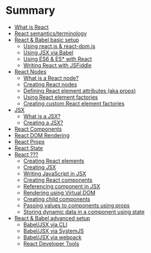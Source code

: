 # Summary

* [What is React](what-is-react.md)
* [React semantics/terminology](react-semantics.md)
* [React & Babel basic setup](react-basic-setup.md)
    * [Using react.js & react-dom.js](react-basic-setup/1.1.md)
    * [Using JSX via Babel](react-basic-setup/1.2.md)
    * [Using ES6 & ES* with React](react-basic-setup/1.3.md)
    * [Writing React with JSFiddle](react-basic-setup/1.4.md)
* [React Nodes](react-nodes.md)
    * [What is a React node?](react-nodes/2.1.md)
    * [Creating React nodes](react-nodes/2.2.md)
    * [Defining React element attributes (aka props)](react-nodes/2.3.md)
    * [Using React element factories](react-nodes/2.4.md)
    * [Creating custom React element factories](react-nodes/2.5.md)
* [JSX](react-jsx.md)
    * [What is a JSX?](react-jsx/3.1.md)
    * [Creating a JSX?](react-jsx/3.1.md)
* [React Components]()
* [React DOM Rendering]()
* [React Props]()
* [React State]()
* [React ???]()
    * [Creating React elements]()
    * [Creating JSX]()
    * [Writing JavaScript in JSX]()
    * [Creating React components]()
    * [Referencing component in JSX]()
    * [Rendering using Virtual DOM]()
    * [Creating child components]()
    * [Passing values to components using props]()
    * [Storing dynamic data in a component using state]()
* [React & Babel advanced setup](react-advanced-setup.md)
    * [Babel/JSX via CLI](react-advanced-setup/2.1.md)
    * [Babel/JSX via SystemJS](react-advanced-setup/2.2.md)
    * [Babel/JSX via webpack](react-advanced-setup/2.3.md)
    * [React Developer Tools ](react-advanced-setup/2.4.md)
    




